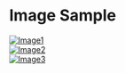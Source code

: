 # Image Sample

[![Image1](https://gyazo.com/7ba671f16f0baa6420b9ac6ec1fdb35b/raw)](https://gyazo.com/7ba671f16f0baa6420b9ac6ec1fdb35b)  
[![Image2](https://gyazo.com/c38cd1a07cdc21582236fd9753e72220/raw)](https://gyazo.com/c38cd1a07cdc21582236fd9753e72220)  
[![Image3](https://gyazo.com/7ba671f16f0baa6420b9ac6ec1fdb35b/raw)](https://gyazo.com/7ba671f16f0baa6420b9ac6ec1fdb35b)  
